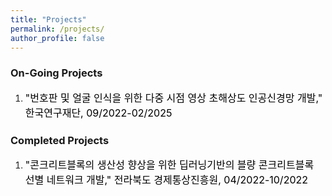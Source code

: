 ```yaml
---
title: "Projects"
permalink: /projects/
author_profile: false
---
```


### On-Going Projects
1. <font size="3em" color="black"> "번호판 및 얼굴 인식을 위한 다중 시점 영상 초해상도 인공신경망 개발," 한국연구재단, 09/2022-02/2025 </font>




### Completed Projects
1. <font size="3em" color="black"> "콘크리트블록의 생산성 향상을 위한 딥러닝기반의 블량 콘크리트블록 선별 네트워크 개발," 전라북도 경제통상진흥원, 04/2022-10/2022 </font>
